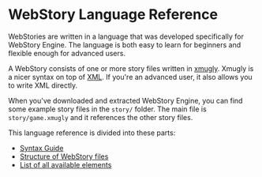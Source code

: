 
# WebStory Language Reference

WebStories are written in a language that was developed specifically for WebStory Engine.
The language is both easy to learn for beginners and flexible enough for advanced users.

A WebStory consists of one or more story files written in [xmugly](https://npmjs.org/package/xmugly).
Xmugly is a nicer syntax on top of [XML](https://en.wikipedia.org/wiki/XML). If you're an
advanced user, it also allows you to write XML directly.

When you've downloaded and extracted WebStory Engine, you can find some example story files
in the `story/` folder. The main file is `story/game.xmugly` and it references the other
story files.

This language reference is divided into these parts:

* [Syntax Guide](syntax.md)
* [Structure of WebStory files](structure.md)
* [List of all available elements](elements.md)
